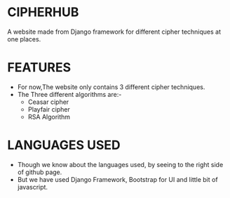 # CIPHERHUB
A website made from Django framework for different cipher techniques at one places.

# FEATURES
  - For now,The website only contains 3 different cipher techniques.
  - The Three different algorithms are:-
    - Ceasar cipher     
    - Playfair cipher 
    - RSA Algorithm 

# LANGUAGES USED 
  - Though we know about the languages used, by seeing to the right side of github page. 
  - But we have used Django Framework, Bootstrap for UI and little bit of javascript.



